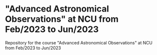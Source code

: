 # "Advanced Astronomical Observations" at NCU from Feb/2023 to Jun/2023 #

Repository for the course "Advanced Astronomical Observations" at NCU from Feb/2023 to Jun/2023
